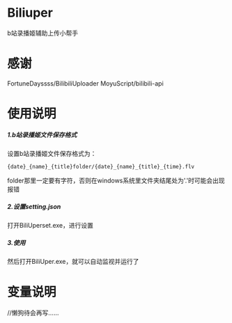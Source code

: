 

# Biliuper

b站录播姬辅助上传小帮手

# 感谢

FortuneDayssss/BilibiliUploader MoyuScript/bilibili-api

# 使用说明

##### 1.b站录播姬文件保存格式

设置b站录播姬文件保存格式为：

```
{date}_{name}_{title}folder/{date}_{name}_{title}_{time}.flv
```

folder那里一定要有字符，否则在windows系统里文件夹结尾处为'.'时可能会出现报错

##### 2.设置setting.json

打开BiliUperset.exe，进行设置

##### 3.使用

然后打开BiliUper.exe，就可以自动监视并运行了



# 变量说明

//懒狗待会再写……
